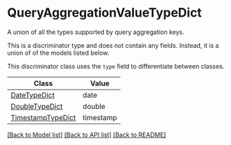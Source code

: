 # QueryAggregationValueTypeDict

A union of all the types supported by query aggregation keys.


This is a discriminator type and does not contain any fields. Instead, it is a union
of of the models listed below.

This discriminator class uses the `type` field to differentiate between classes.

| Class | Value
| ------------ | -------------
[DateTypeDict](DateTypeDict.md) | date
[DoubleTypeDict](DoubleTypeDict.md) | double
[TimestampTypeDict](TimestampTypeDict.md) | timestamp


[[Back to Model list]](../../../README.md#models-v2-link) [[Back to API list]](../../README.md#documentation-for-api-endpoints) [[Back to README]](../../README.md)
